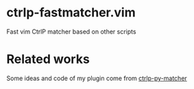 ctrlp-fastmatcher.vim
=====================

Fast vim CtrlP matcher based on other scripts

Related works
====================
Some ideas and code of my plugin come from [ctrlp-py-matcher][1]

[1]: https://github.com/FelikZ/ctrlp-py-matcher
